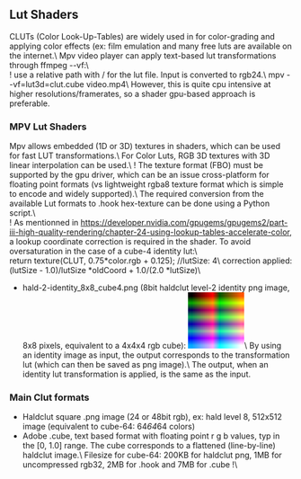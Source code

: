 ## Lut Shaders 

CLUTs (Color Look-Up-Tables) are widely used in for color-grading and applying color effects (ex: film emulation and many free luts are available on the internet.\ 
Mpv video player can apply text-based lut transformations through ffmpeg --vf:\  
! use a relative path with / for the lut file. Input is converted to rgb24.\ 
mpv --vf=lut3d=clut.cube video.mp4\ 
However, this is quite cpu intensive at higher resolutions/framerates, so a shader gpu-based approach is preferable. 

### MPV Lut Shaders
Mpv allows embedded (1D or 3D) textures in shaders, which can be used for fast LUT transformations.\ 
For Color Luts, RGB 3D textures with 3D linear interpolation can be used.\ 
! The texture format (FBO) must be supported by the gpu driver, which can be an issue cross-platform for floating point formats (vs lightweight rgba8 texture format which is simple to encode and widely supported).\ 
The required conversion from the available Lut formats to .hook hex-texture can be done using a Python script.\   
! As mentionned in https://developer.nvidia.com/gpugems/gpugems2/part-iii-high-quality-rendering/chapter-24-using-lookup-tables-accelerate-color, a lookup coordinate correction is required in the shader. To avoid oversaturation in the case of a cube-4 identity lut:\  
return texture(CLUT, 0.75*color.rgb + 0.125); //lutSize: 4\ 
correction applied: (lutSize - 1.0)/lutSize *oldCoord + 1.0/(2.0 *lutSize)\ 

* hald-2-identity_8x8_cube4.png (8bit haldclut level-2 identity png image, 8x8 pixels, equivalent to a 4x4x4 rgb cube): 
<img src="https://github.com/butterw/bShaders/blob/master/mpv/lut/hald-2-identity_8x8_cube4.png?raw=true" width="100" height="100">\ 
By using an identity image as input, the output corresponds to the transformation lut (which can then be saved as png image).\ 
The output, when an identity lut transformation is applied, is the same as the input.

### Main Clut formats
* Haldclut square .png image (24 or 48bit rgb), ex: hald level 8, 512x512 image (equivalent to cube-64: 64*64*64 colors)
* Adobe .cube, text based format with floating point r g b values, typ in the [0, 1.0] range.
The cube corresponds to a flattened (line-by-line) haldclut image.\ 
Filesize for cube-64: 200KB for haldclut png, 1MB for uncompressed rgb32, 2MB for .hook and 7MB for .cube !\ 

